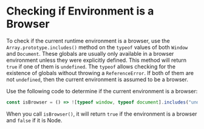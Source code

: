 # Checking if Environment is a Browser

To check if the current runtime environment is a browser, use the `Array.prototype.includes()` method on the `typeof` values of both `Window` and `Document`. These globals are usually only available in a browser environment unless they were explicitly defined. This method will return `true` if one of them is `undefined`. The `typeof` allows checking for the existence of globals without throwing a `ReferenceError`. If both of them are not `undefined`, then the current environment is assumed to be a browser.

Use the following code to determine if the current environment is a browser:

```js
const isBrowser = () => ![typeof window, typeof document].includes("undefined");
```

When you call `isBrowser()`, it will return `true` if the environment is a browser and `false` if it is Node.
